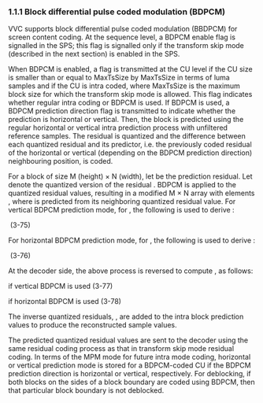 ### 1.1.1    Block differential pulse coded modulation (BDPCM) 

VVC supports block differential pulse coded modulation (BBDPCM) for screen content coding. At the sequence level, a BDPCM enable flag is signalled in the SPS; this flag is signalled only if the transform skip mode (described in the next section) is enabled in the SPS.

When BDPCM is enabled, a flag is transmitted at the CU level if the CU size is smaller than or equal to MaxTsSize by MaxTsSize in terms of luma samples and if the CU is intra coded, where MaxTsSize is the maximum block size for which the transform skip mode is allowed. This flag indicates whether regular intra coding or BDPCM is used. If BDPCM is used, a BDPCM prediction direction flag is transmitted to indicate whether the prediction is horizontal or vertical. Then, the block is predicted using the regular horizontal or vertical intra prediction process with unfiltered reference samples. The residual is quantized and the difference between each quantized residual and its predictor, i.e. the previously coded residual of the horizontal or vertical (depending on the BDPCM prediction direction) neighbouring position, is coded. 

For a block of size M (height) × N (width), let                                 be the prediction residual. Let   denote the quantized version of the residual   . BDPCM is applied to the quantized residual values, resulting in a modified M × N array   with elements   , where   is predicted from its neighboring quantized residual value. For vertical BDPCM prediction mode, for   , the following is used to derive   : 

​                    (3-75)

For horizontal BDPCM prediction mode, for   , the following is used to derive   : 

​                    (3-76)

At the decoder side, the above process is reversed to compute   , as follows:

  if vertical BDPCM is used                    (3-77)

  if horizontal BDPCM is used                  (3-78)

The inverse quantized residuals,   , are added to the intra block prediction values to produce the reconstructed sample values.

The predicted quantized residual values   are sent to the decoder using the same residual coding process as that in transform skip mode residual coding. In terms of the MPM mode for future intra mode coding, horizontal or vertical prediction mode is stored for a BDPCM-coded CU if the BDPCM prediction direction is horizontal or vertical, respectively. For deblocking, if both blocks on the sides of a block boundary are coded using BDPCM, then that particular block boundary is not deblocked.